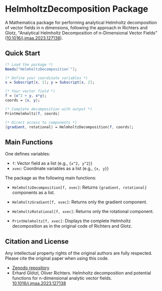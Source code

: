 # HelmholtzDecomposition Package

A Mathematica package for performing analytical Helmholtz decomposition of vector fields in n dimensions, following the approach in Richters and Glotz, "Analytical Helmholtz Decomposition of n-Dimensional Vector Fields" ([10.1016/j.jmaa.2023.127138](https://doi.org/10.1016/j.jmaa.2023.127138)).


## Quick Start

```mathematica
(* Load the package *)
Needs["HelmholtzDecomposition`"];

(* Define your coordinate variables *)
x = Subscript[x, 1]; y = Subscript[x, 2];

(* Your vector field *)
f = {x^2 + y, x*y};
coords = {x, y};

(* Complete decomposition with output *)
PrintHelmholtz[f, coords]

(* Direct access to components *)
{gradient, rotational} = HelmholtzDecomposition[f, coords];
```

## Main Functions

One defines variables:
- `f`: Vector field as a list (e.g., `{x^2, y^2}`)
- `xvec`: Coordinate variables as a list (e.g., `{x, y}`)

The package as the following main functions:
- `HelmholtzDecomposition[f, xvec]`: Returns `{gradient, rotational}` components as a list.

- `HelmholtzGradient[f, xvec]`: Returns only the gradient component.

- `HelmholtzRotational[f, xvec]`: Returns only the rotational component.

- `PrintHelmholtz[f, xvec]`: Displays the complete Helmholtz decomposition as in the original code of Richters and Glotz.

## Citation and License

Any intellectual property rights of the original authors are fully respected. Please cite the original paper when using this code.
- [Zenodo repository](https://zenodo.org/records/7680297) 
- Erhard Glötzl, Oliver Richters. Helmholtz decomposition and potential functions for n-dimensional analytic vector fields. [10.1016/j.jmaa.2023.127138](https://doi.org/10.1016/j.jmaa.2023.127138)
